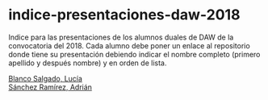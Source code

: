 # indice-presentaciones-daw-2018

Indice para las presentaciones de los alumnos duales de DAW de la convocatoria del 2018. Cada alumno debe poner un enlace al repositorio donde tiene su presentación debiendo indicar el nombre completo (primero apellido y después nombre) y en orden de lista.


[Blanco Salgado, Lucía](https://github.com/lucia-blanco/p1DAW)  
[Sánchez Ramírez, Adrián](https://github.com/adriansanchezramirez/presentacion-empresa)
